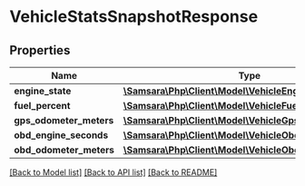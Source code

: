 # VehicleStatsSnapshotResponse

## Properties
Name | Type | Description | Notes
------------ | ------------- | ------------- | -------------
**engine_state** | [**\Samsara\Php\Client\Model\VehicleEngineState**](VehicleEngineState.md) |  | [optional] 
**fuel_percent** | [**\Samsara\Php\Client\Model\VehicleFuelPercent**](VehicleFuelPercent.md) |  | [optional] 
**gps_odometer_meters** | [**\Samsara\Php\Client\Model\VehicleGpsOdometerMeters**](VehicleGpsOdometerMeters.md) |  | [optional] 
**obd_engine_seconds** | [**\Samsara\Php\Client\Model\VehicleObdEngineSeconds**](VehicleObdEngineSeconds.md) |  | [optional] 
**obd_odometer_meters** | [**\Samsara\Php\Client\Model\VehicleObdOdometerMeters**](VehicleObdOdometerMeters.md) |  | [optional] 

[[Back to Model list]](../../README.md#documentation-for-models) [[Back to API list]](../../README.md#documentation-for-api-endpoints) [[Back to README]](../../README.md)

